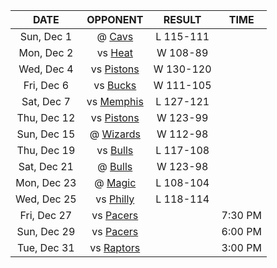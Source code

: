 |    DATE     |             OPPONENT              |  RESULT   |  TIME   |
|:-----------:|:---------------------------------:|:---------:|:-------:|
| Sun, Dec 1  |    @ [Cavs](/r/clevelandcavs)     | L 115-111 |         |
| Mon, Dec 2  |        vs [Heat](/r/heat)         | W 108-89  |         |
| Wed, Dec 4  |  vs [Pistons](/r/DetroitPistons)  | W 130-120 |         |
| Fri, Dec 6  |      vs [Bucks](/r/MkeBucks)      | W 111-105 |         |
| Sat, Dec 7  | vs [Memphis](/r/memphisgrizzlies) | L 127-121 |         |
| Thu, Dec 12 |  vs [Pistons](/r/DetroitPistons)  | W 123-99  |         |
| Sun, Dec 15 | @ [Wizards](/r/washingtonwizards) | W 112-98  |         |
| Thu, Dec 19 |    vs [Bulls](/r/chicagobulls)    | L 117-108 |         |
| Sat, Dec 21 |    @ [Bulls](/r/chicagobulls)     | W 123-98  |         |
| Mon, Dec 23 |    @ [Magic](/r/OrlandoMagic)     | L 108-104 |         |
| Wed, Dec 25 |      vs [Philly](/r/sixers)       | L 118-114 |         |
| Fri, Dec 27 |      vs [Pacers](/r/pacers)       |           | 7:30 PM |
| Sun, Dec 29 |      vs [Pacers](/r/pacers)       |           | 6:00 PM |
| Tue, Dec 31 |  vs [Raptors](/r/torontoraptors)  |           | 3:00 PM |